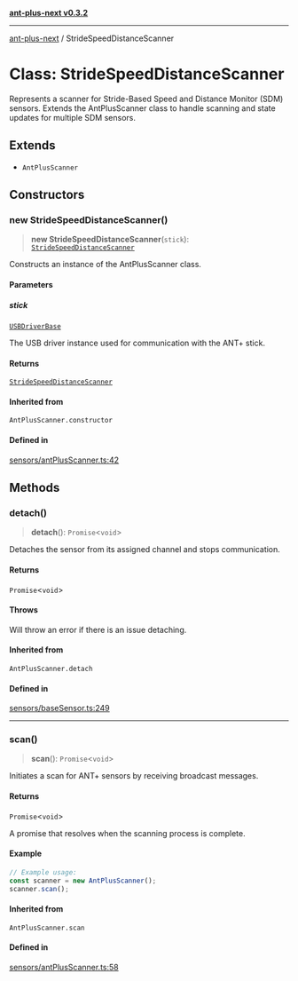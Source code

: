 [**ant-plus-next v0.3.2**](../README.md)

***

[ant-plus-next](../README.md) / StrideSpeedDistanceScanner

# Class: StrideSpeedDistanceScanner

Represents a scanner for Stride-Based Speed and Distance Monitor (SDM) sensors.
Extends the AntPlusScanner class to handle scanning and state updates for multiple SDM sensors.

## Extends

- `AntPlusScanner`

## Constructors

### new StrideSpeedDistanceScanner()

> **new StrideSpeedDistanceScanner**(`stick`): [`StrideSpeedDistanceScanner`](StrideSpeedDistanceScanner.md)

Constructs an instance of the AntPlusScanner class.

#### Parameters

##### stick

[`USBDriverBase`](../interfaces/USBDriverBase.md)

The USB driver instance used for communication with the ANT+ stick.

#### Returns

[`StrideSpeedDistanceScanner`](StrideSpeedDistanceScanner.md)

#### Inherited from

`AntPlusScanner.constructor`

#### Defined in

[sensors/antPlusScanner.ts:42](https://github.com/Benjamin-Stefan/ant-plus-next/blob/c98e5e404c47b4703ad614bf119e7be885968f1a/src/sensors/antPlusScanner.ts#L42)

## Methods

### detach()

> **detach**(): `Promise`\<`void`\>

Detaches the sensor from its assigned channel and stops communication.

#### Returns

`Promise`\<`void`\>

#### Throws

Will throw an error if there is an issue detaching.

#### Inherited from

`AntPlusScanner.detach`

#### Defined in

[sensors/baseSensor.ts:249](https://github.com/Benjamin-Stefan/ant-plus-next/blob/c98e5e404c47b4703ad614bf119e7be885968f1a/src/sensors/baseSensor.ts#L249)

***

### scan()

> **scan**(): `Promise`\<`void`\>

Initiates a scan for ANT+ sensors by receiving broadcast messages.

#### Returns

`Promise`\<`void`\>

A promise that resolves when the scanning process is complete.

#### Example

```ts
// Example usage:
const scanner = new AntPlusScanner();
scanner.scan();
```

#### Inherited from

`AntPlusScanner.scan`

#### Defined in

[sensors/antPlusScanner.ts:58](https://github.com/Benjamin-Stefan/ant-plus-next/blob/c98e5e404c47b4703ad614bf119e7be885968f1a/src/sensors/antPlusScanner.ts#L58)
